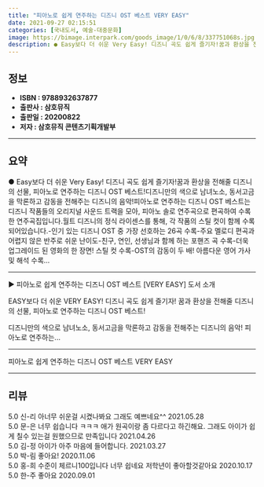 ```yaml
---
title: "피아노로 쉽게 연주하는 디즈니 OST 베스트 VERY EASY"
date: 2021-09-27 02:15:51
categories: [국내도서, 예술-대중문화]
image: https://bimage.interpark.com/goods_image/1/0/6/8/337751068s.jpg
description: ● Easy보다 더 쉬운 Very Easy! 디즈니 곡도 쉽게 즐기자!꿈과 환상을 전해줄 디즈니의 선물, 피아노로 연주하는 디즈니 OST 베스트!디즈니만의 색으로 남녀노소, 동서고금을 막론하고 감동을 전해주는 디즈니의 음악!피아노로 연주하는 디즈니 OST 베스트는 디즈니 작품들의 오리
---
```


## **정보**

- **ISBN : 9788932637877**
- **출판사 : 삼호뮤직**
- **출판일 : 20200822**
- **저자 : 삼호뮤직 콘텐츠기획개발부**

------



## **요약**

●  Easy보다 더 쉬운 Very Easy! 디즈니 곡도 쉽게 즐기자!꿈과 환상을 전해줄 디즈니의 선물, 피아노로 연주하는 디즈니 OST 베스트!디즈니만의 색으로 남녀노소, 동서고금을 막론하고 감동을 전해주는 디즈니의 음악!피아노로 연주하는 디즈니 OST 베스트는 디즈니 작품들의 오리지널 사운드 트랙을 모아, 피아노 솔로 연주곡으로 편곡하여 수록한 연주곡집입니다.월트 디즈니의 정식 라이센스를 통해, 각 작품의 스틸 컷이 함께 수록되어있습니다.-인기 있는 디즈니 OST 중 가장 선호하는 26곡 수록-주요 멜로디 편곡과 어렵지 않은 반주로 쉬운 난이도-친구, 연인, 선생님과 함께 하는 포핸즈 곡 수록-더욱 업그레이드 된 영화의 한 장면! 스틸 컷 수록-OST의 감동이 두 배! 아름다운 영어 가사 및 해석 수록...

------

▶ 피아노로 쉽게 연주하는 디즈니 OST 베스트 [VERY EASY] 도서 소개

EASY보다 더 쉬운 VERY EASY! 디즈니 곡도 쉽게 즐기자!
꿈과 환상을 전해줄 디즈니의 선물, 피아노로 연주하는 디즈니 OST 베스트!

디즈니만의 색으로 남녀노소, 동서고금을 막론하고 감동을 전해주는 디즈니의 음악!
피아노로 연주하는... 

------


피아노로 쉽게 연주하는 디즈니 OST 베스트 VERY EASY 

------


## **리뷰** 

5.0 신-리 아너무 쉬운걸 시켰나봐요
그래도 예쁘네요^^ 2021.05.28 <br/>5.0 문-은 너무 쉽습니다 ㅋㅋㅋ 애가 원곡이랑 좀 다르다고 하긴해요. 그래도 아이가 쉽게 칠수 있는걸 원했으므로 만족입니다
 2021.04.26 <br/>5.0 김-정 아이가 아주 마음에 들어합니다. 2021.03.27 <br/>5.0 박-림 좋아요! 2020.11.06 <br/>5.0 홍-희 수준이 체르니100입니다
너무 쉽네요
저학년이 좋아할것같아요 2020.10.17 <br/>5.0 한-주 좋아요 2020.09.01 <br/>